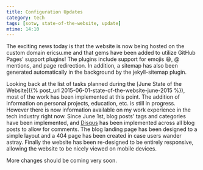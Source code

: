 ```yaml
---
title: Configuration Updates
category: tech
tags: [sotw, state-of-the-website, update]
mtime: 14:10
---
```


The exciting news today is that the website is now being hosted on the custom domain ericsu.me
and that gems have been added to utilize GitHub Pages' support plugins! The plugins include support for emojis 
:smile:, @ mentions, and page redirection. In addition, a sitemap has also been generated 
automatically in the background by the jekyll-sitemap plugin.

Looking back at the list of tasks planned during the 
[June State of the Website]({% post_url 2015-06-01-state-of-the-website-june-2015 %}), most of the work has been 
implemented at this point. The addition of information on personal projects, education, etc. is still in progress. 
However there is now information available on my work experience in the tech industry right now. Since June 1st, blog 
posts' tags and categories have been implemented, and [Disqus](https://disqus.com/) has been implemented across all blog 
posts to allow for comments. The blog landing page has been designed to a simple layout and a 404 page has been 
created in case users wander astray. Finally the website has been re-designed to be entirely responsive, allowing the
 website to be nicely viewed on mobile devices.
 
More changes should be coming very soon.
